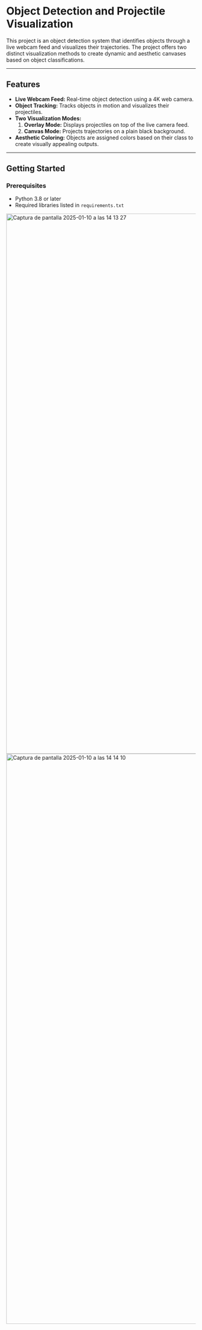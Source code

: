 # Object Detection and Projectile Visualization

This project is an object detection system that identifies objects through a live webcam feed and visualizes their trajectories. The project offers two distinct visualization methods to create dynamic and aesthetic canvases based on object classifications.

---

## Features

- **Live Webcam Feed:** Real-time object detection using a 4K web camera.
- **Object Tracking:** Tracks objects in motion and visualizes their projectiles.
- **Two Visualization Modes:**
  1. **Overlay Mode:** Displays projectiles on top of the live camera feed.
  2. **Canvas Mode:** Projects trajectories on a plain black background.
- **Aesthetic Coloring:** Objects are assigned colors based on their class to create visually appealing outputs.

---

## Getting Started

### Prerequisites

- Python 3.8 or later
- Required libraries listed in `requirements.txt`

<img width="1432" alt="Captura de pantalla 2025-01-10 a las 14 13 27" src="https://github.com/user-attachments/assets/04851e51-0b3e-4888-9093-25d2d315ad11" />
<img width="1512" alt="Captura de pantalla 2025-01-10 a las 14 14 10" src="https://github.com/user-attachments/assets/3f06957b-6237-4afa-98b0-ba3153d485ce" />
